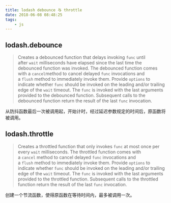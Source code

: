 ```yaml
---
title: lodash debounce 与 throttle
date: 2018-06-08 08:48:25
tags: 
    - js
---
```


## lodash.debounce

> Creates a debounced function that delays invoking `func` until after `wait` milliseconds have elapsed since the last time the debounced function was invoked. The debounced function comes with a `cancel`method to cancel delayed `func` invocations and a `flush` method to immediately invoke them. Provide `options` to indicate whether `func` should be invoked on the leading and/or trailing edge of the `wait` timeout. The `func` is invoked with the last arguments provided to the debounced function. Subsequent calls to the debounced function return the result of the last `func` invocation. 

从防抖函数最后一次被调用起，开始计时，经过延迟参数规定的时间后，原函数将被调用。



## lodash.throttle

> Creates a throttled function that only invokes `func` at most once per every `wait` milliseconds. The throttled function comes with a `cancel` method to cancel delayed `func` invocations and a `flush` method to immediately invoke them. Provide `options` to indicate whether `func` should be invoked on the leading and/or trailing edge of the `wait` timeout. The `func` is invoked with the last arguments provided to the throttled function. Subsequent calls to the throttled function return the result of the last `func` invocation. 

创建一个节流函数，使得原函数在等待时间内，最多被调用一次。
